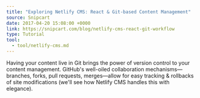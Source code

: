 ```yaml
---
title: "Exploring Netlify CMS: React & Git-based Content Management"
source: Snipcart
date: 2017-04-20 15:08:00 +0000
link: https://snipcart.com/blog/netlify-cms-react-git-workflow
type: Tutorial
tool:
  - tool/netlify-cms.md 
---
```

Having your content live in Git brings the power of version control to your content management. GitHub's well-oiled collaboration mechanisms—branches, forks, pull requests, merges—allow for easy tracking & rollbacks of site modifications (we'll see how Netlify CMS handles this with elegance).
